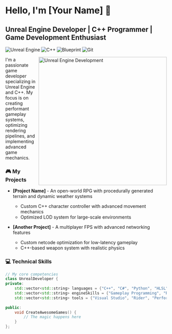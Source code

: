 # Hello, I'm [Your Name] 👋
## Unreal Engine Developer | C++ Programmer | Game Development Enthusiast

![Unreal Engine](https://img.shields.io/badge/Unreal%20Engine-%23313131.svg?style=for-the-badge&logo=unrealengine&logoColor=white)
![C++](https://img.shields.io/badge/C++-%2300599C.svg?style=for-the-badge&logo=c%2B%2B&logoColor=white)
![Blueprint](https://img.shields.io/badge/Blueprint-%23137CBD.svg?style=for-the-badge&logo=blueprint&logoColor=white)
![Git](https://img.shields.io/badge/Git-%23F05033.svg?style=for-the-badge&logo=git&logoColor=white)

<img align="right" alt="Unreal Engine Development" width="400" src="https://media.giphy.com/media/NKEt9elQ5cR68/giphy.gif">

I'm a passionate game developer specializing in Unreal Engine and C++. My focus is on creating performant gameplay systems, optimizing rendering pipelines, and implementing advanced game mechanics.

### 🎮 My Projects

- **[Project Name]** - An open-world RPG with procedurally generated terrain and dynamic weather systems
  - Custom C++ character controller with advanced movement mechanics
  - Optimized LOD system for large-scale environments

- **[Another Project]** - A multiplayer FPS with advanced networking features
  - Custom netcode optimization for low-latency gameplay
  - C++-based weapon system with realistic physics

### 💻 Technical Skills

```cpp
// My core competencies
class UnrealDeveloper {
private:
    std::vector<std::string> languages = {"C++", "C#", "Python", "HLSL"};
    std::vector<std::string> engineSkills = {"Gameplay Programming", "Rendering", "Performance Optimization", "AI Systems", "Procedural Generation"};
    std::vector<std::string> tools = {"Visual Studio", "Rider", "Perforce", "Git", "JIRA"};
    
public:
    void CreateAwesomeGames() {
        // The magic happens here
    }
};
